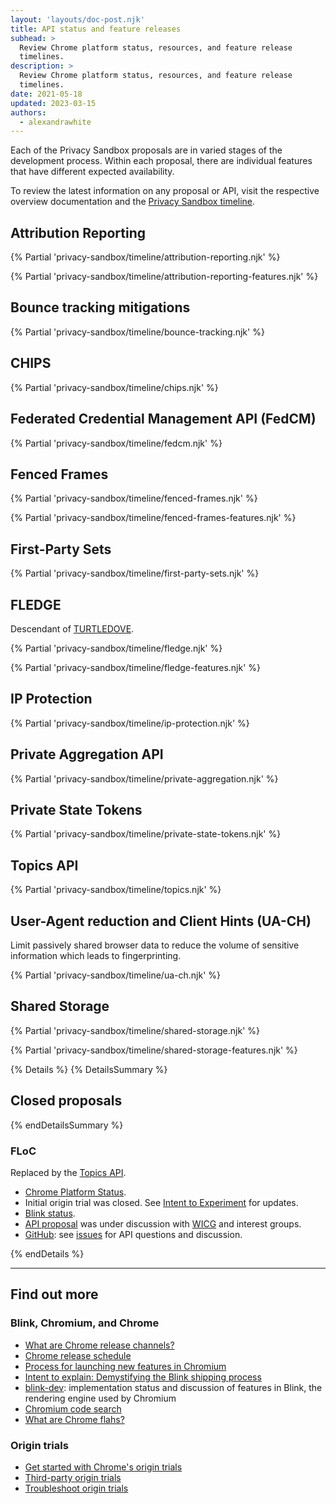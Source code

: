 ```yaml
---
layout: 'layouts/doc-post.njk'
title: API status and feature releases
subhead: >
  Review Chrome platform status, resources, and feature release
  timelines.
description: >
  Review Chrome platform status, resources, and feature release
  timelines.
date: 2021-05-18
updated: 2023-03-15
authors:
  - alexandrawhite
---
```


Each of the Privacy Sandbox proposals are in varied stages of the development
process. Within each proposal, there are individual features that have
different expected availability.

To review the latest information on any proposal or API, visit the respective overview documentation and the [Privacy Sandbox timeline](https://privacysandbox.com/open-web/).

## Attribution Reporting

{% Partial 'privacy-sandbox/timeline/attribution-reporting.njk' %}

{% Partial 'privacy-sandbox/timeline/attribution-reporting-features.njk' %}

## Bounce tracking mitigations

{% Partial 'privacy-sandbox/timeline/bounce-tracking.njk' %}

## CHIPS

{% Partial 'privacy-sandbox/timeline/chips.njk' %}

## Federated Credential Management API (FedCM)

{% Partial 'privacy-sandbox/timeline/fedcm.njk' %}

## Fenced Frames

{% Partial 'privacy-sandbox/timeline/fenced-frames.njk' %}

{% Partial 'privacy-sandbox/timeline/fenced-frames-features.njk' %}

## First-Party Sets

{% Partial 'privacy-sandbox/timeline/first-party-sets.njk' %}

## FLEDGE

Descendant of [TURTLEDOVE](https://github.com/WICG/turtledove).

{% Partial 'privacy-sandbox/timeline/fledge.njk' %}

{% Partial 'privacy-sandbox/timeline/fledge-features.njk' %}

## IP Protection

{% Partial 'privacy-sandbox/timeline/ip-protection.njk' %}

## Private Aggregation API

{% Partial 'privacy-sandbox/timeline/private-aggregation.njk' %}

## Private State Tokens

{% Partial 'privacy-sandbox/timeline/private-state-tokens.njk' %}

## Topics API

{% Partial 'privacy-sandbox/timeline/topics.njk' %}

## User-Agent reduction and Client Hints (UA-CH)

Limit passively shared browser data to reduce the volume of sensitive
information which leads to fingerprinting.

{% Partial 'privacy-sandbox/timeline/ua-ch.njk' %}

## Shared Storage

{% Partial 'privacy-sandbox/timeline/shared-storage.njk' %}

{% Partial 'privacy-sandbox/timeline/shared-storage-features.njk' %}

{% Details %}
{% DetailsSummary %}

## Closed proposals

{% endDetailsSummary %}

### FLoC

Replaced by the [Topics API](#topics).

- [Chrome Platform Status](https://www.chromestatus.com/features/5710139774468096).
- Initial origin trial was closed.
  See [Intent to Experiment](https://groups.google.com/a/chromium.org/g/blink-dev/c/MmijXrmwrJs)
  for updates.
- [Blink status](https://groups.google.com/a/chromium.org/g/blink-dev/search?q=floc).
- [API proposal](https://github.com/WICG/floc) was under discussion with
  [WICG](https://www.w3.org/community/wicg/) and interest groups.
- [GitHub](https://github.com/WICG/floc): see
  [issues](https://github.com/WICG/floc/issues) for API questions and discussion.

{% endDetails %}

---

## Find out more

### Blink, Chromium, and Chrome

- [What are Chrome release channels?](/docs/web-platform/chrome-release-channels/)
- [Chrome release schedule](https://www.chromestatus.com/features/schedule)
- [Process for launching new features in Chromium](https://www.chromium.org/blink/launching-features)
- [Intent to explain: Demystifying the Blink shipping
  process](https://www.youtube.com/watch?time_continue=291&v=y3EZx_b-7tk)
- [blink-dev](https://groups.google.com/a/chromium.org/g/blink-dev/): implementation
  status and discussion of features in Blink, the rendering engine used by Chromium
- [Chromium code search](https://source.chromium.org/)
- [What are Chrome flahs?](/docs/web-platform/chrome-flags/)

### Origin trials

- [Get started with Chrome's origin trials](/docs/web-platform/origin-trials/)
- [Third-party origin trials](/docs/web-platform/third-party-origin-trials/)
- [Troubleshoot origin trials](/docs/web-platform/origin-trial-troubleshooting/)
